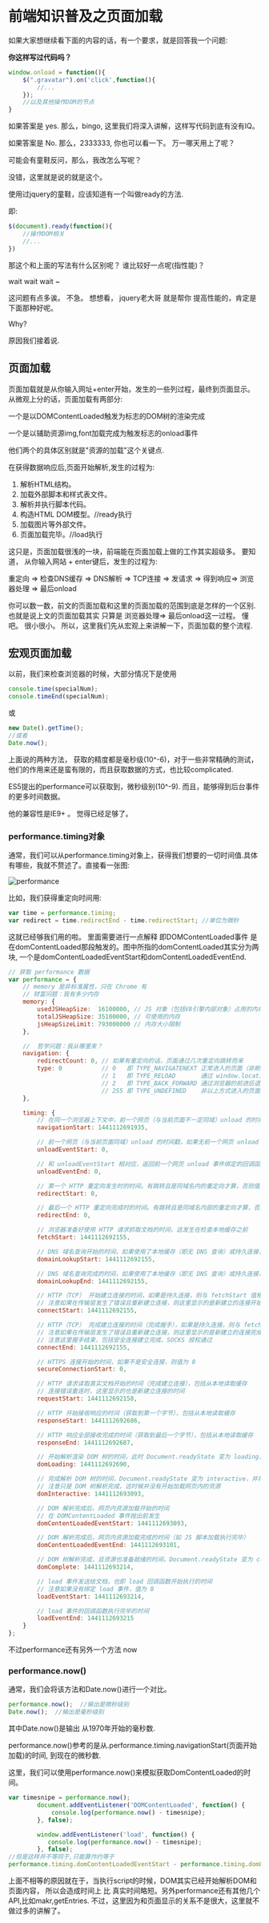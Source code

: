 # 前端知识普及之页面加载

如果大家想继续看下面的内容的话，有一个要求，就是回答我一个问题:

**你这样写过代码吗？**

```js
window.onload = function(){
    $(".gravatar").on('click',function(){
        //...
    });
    //以及其他操作DOM的节点
}
```
如果答案是 yes. 那么，bingo, 这里我们将深入讲解，这样写代码到底有没有IQ。 

如果答案是 No. 那么，2333333, 你也可以看一下。 万一哪天用上了呢？

可能会有童鞋反问，那么，我改怎么写呢？

没错，这里就是说的就是这个。
 
使用过jquery的童鞋，应该知道有一个叫做ready的方法.

即:

```js
$(document).ready(function(){
    //操作DOM相关
    //...
})
```

那这个和上面的写法有什么区别呢？ 谁比较好一点呢(指性能)？

wait wait wait ~ 

这问题有点多诶。 不急。 想想看， jquery老大哥 就是帮你 提高性能的，肯定是下面那种好呢。
 
Why?

原因我们接着说.


## 页面加载

页面加载就是从你输入网址+enter开始，发生的一些列过程，最终到页面显示。 从微观上分的话，页面加载有两部分:

一个是以DOMContentLoaded触发为标志的DOM树的渲染完成

一个是以辅助资源img,font加载完成为触发标志的onload事件

他们两个的具体区别就是"资源的加载"这个关键点.

在获得数据响应后,页面开始解析,发生的过程为:

1. 解析HTML结构。 
2. 加载外部脚本和样式表文件。 
3. 解析并执行脚本代码。 
4. 构造HTML DOM模型。//ready执行 
5. 加载图片等外部文件。 
6. 页面加载完毕。//load执行

这只是，页面加载很浅的一块，前端能在页面加载上做的工作其实超级多。 要知道， 从你输入网站 + enter键后，发生的过程为:

重定向 => 检查DNS缓存 => DNS解析 => TCP连接 => 发请求 => 得到响应=> 浏览器处理 => 最后onload

你可以数一数，前文的页面加载和这里的页面加载的范围到底是怎样的一个区别. 也就是说上文的页面加载其实 只算是 
浏览器处理=> 最后onload这一过程。 懂吧。 很小很小。
所以，这里我们先从宏观上来讲解一下，页面加载的整个流程.

## 宏观页面加载

以前，我们来检查浏览器的时候，大部分情况下是使用

```js
console.time(specialNum);
console.timeEnd(specialNum);
```
或

```js
new Date().getTime();
//或者
Date.now();
```

上面说的两种方法， 获取的精度都是毫秒级(10^-6)，对于一些非常精确的测试，他们的作用来还是蛮有限的，而且获取数据的方式，也比较complicated.

ES5提出的performance可以获取到，微秒级别(10^-9). 而且，能够得到后台事件的更多时间数据。

他的兼容性是IE9+ 。 觉得已经足够了。

### performance.timing对象

通常，我们可以从performance.timing对象上，获得我们想要的一切时间值.具体有哪些，我就不赘述了。直接看一张图:

![performance](http://www.w3.org/TR/navigation-timing/timing-overview.png)

比如，我们获得重定向时间用:

```js
var time = performance.timing;
var redirect = time.redirectEnd - time.redirectStart; //单位为微秒
```

这就已经够我们用的啦。 
里面需要进行一点解释
即DOMContentLoaded事件 是在domContentLoaded那段触发的。图中所指的domContentLoaded其实分为两块, 一个是domContentLoadedEventStart和domContentLoadedEventEnd. 

```js
// 获取 performance 数据
var performance = {
    // memory 是非标准属性，只在 Chrome 有
    // 财富问题：我有多少内存
    memory: {
        usedJSHeapSize:  16100000, // JS 对象（包括V8引擎内部对象）占用的内存，一定小于 totalJSHeapSize
        totalJSHeapSize: 35100000, // 可使用的内存
        jsHeapSizeLimit: 793000000 // 内存大小限制
    },

    //  哲学问题：我从哪里来？
    navigation: {
        redirectCount: 0, // 如果有重定向的话，页面通过几次重定向跳转而来
        type: 0           // 0   即 TYPE_NAVIGATENEXT 正常进入的页面（非刷新、非重定向等）
                          // 1   即 TYPE_RELOAD       通过 window.location.reload() 刷新的页面
                          // 2   即 TYPE_BACK_FORWARD 通过浏览器的前进后退按钮进入的页面（历史记录）
                          // 255 即 TYPE_UNDEFINED    非以上方式进入的页面
    },

    timing: {
        // 在同一个浏览器上下文中，前一个网页（与当前页面不一定同域）unload 的时间戳，如果无前一个网页 unload ，则与 fetchStart 值相等
        navigationStart: 1441112691935,

        // 前一个网页（与当前页面同域）unload 的时间戳，如果无前一个网页 unload 或者前一个网页与当前页面不同域，则值为 0
        unloadEventStart: 0,

        // 和 unloadEventStart 相对应，返回前一个网页 unload 事件绑定的回调函数执行完毕的时间戳
        unloadEventEnd: 0,

        // 第一个 HTTP 重定向发生时的时间。有跳转且是同域名内的重定向才算，否则值为 0 
        redirectStart: 0,

        // 最后一个 HTTP 重定向完成时的时间。有跳转且是同域名内部的重定向才算，否则值为 0 
        redirectEnd: 0,

        // 浏览器准备好使用 HTTP 请求抓取文档的时间，这发生在检查本地缓存之前
        fetchStart: 1441112692155,

        // DNS 域名查询开始的时间，如果使用了本地缓存（即无 DNS 查询）或持久连接，则与 fetchStart 值相等
        domainLookupStart: 1441112692155,

        // DNS 域名查询完成的时间，如果使用了本地缓存（即无 DNS 查询）或持久连接，则与 fetchStart 值相等
        domainLookupEnd: 1441112692155,

        // HTTP（TCP） 开始建立连接的时间，如果是持久连接，则与 fetchStart 值相等
        // 注意如果在传输层发生了错误且重新建立连接，则这里显示的是新建立的连接开始的时间
        connectStart: 1441112692155,

        // HTTP（TCP） 完成建立连接的时间（完成握手），如果是持久连接，则与 fetchStart 值相等
        // 注意如果在传输层发生了错误且重新建立连接，则这里显示的是新建立的连接完成的时间
        // 注意这里握手结束，包括安全连接建立完成、SOCKS 授权通过
        connectEnd: 1441112692155,

        // HTTPS 连接开始的时间，如果不是安全连接，则值为 0
        secureConnectionStart: 0,

        // HTTP 请求读取真实文档开始的时间（完成建立连接），包括从本地读取缓存
        // 连接错误重连时，这里显示的也是新建立连接的时间
        requestStart: 1441112692158,

        // HTTP 开始接收响应的时间（获取到第一个字节），包括从本地读取缓存
        responseStart: 1441112692686,

        // HTTP 响应全部接收完成的时间（获取到最后一个字节），包括从本地读取缓存
        responseEnd: 1441112692687,

        // 开始解析渲染 DOM 树的时间，此时 Document.readyState 变为 loading，并将抛出 readystatechange 相关事件
        domLoading: 1441112692690,

        // 完成解析 DOM 树的时间，Document.readyState 变为 interactive，并将抛出 readystatechange 相关事件
        // 注意只是 DOM 树解析完成，这时候并没有开始加载网页内的资源
        domInteractive: 1441112693093,

        // DOM 解析完成后，网页内资源加载开始的时间
        // 在 DOMContentLoaded 事件抛出前发生
        domContentLoadedEventStart: 1441112693093,

        // DOM 解析完成后，网页内资源加载完成的时间（如 JS 脚本加载执行完毕）
        domContentLoadedEventEnd: 1441112693101,

        // DOM 树解析完成，且资源也准备就绪的时间，Document.readyState 变为 complete，并将抛出 readystatechange 相关事件
        domComplete: 1441112693214,

        // load 事件发送给文档，也即 load 回调函数开始执行的时间
        // 注意如果没有绑定 load 事件，值为 0
        loadEventStart: 1441112693214,

        // load 事件的回调函数执行完毕的时间
        loadEventEnd: 1441112693215
    }
};
```

不过performance还有另外一个方法 now

### performance.now()

通常，我们会将该方法和Date.now()进行一个对比。

```js
performance.now();  //输出是微秒级别
Date.now();  //输出是毫秒级别
```

其中Date.now()是输出 从1970年开始的毫秒数.

performance.now()参考的是从.performance.timing.navigationStart(页面开始加载)的时间, 到现在的微秒数.

这里，我们可以使用performance.now()来模拟获取DomContentLoaded的时间。

```js
var timesnipe = performance.now();
        document.addEventListener('DOMContentLoaded', function() {
            console.log(performance.now() - timesnipe);
        }, false);

        window.addEventListener('load', function() {
           console.log(performance.now() - timesnipe);
        }, false);
//但是这样并不等同于,只能算作约等于
performance.timing.domContentLoadedEventStart - performance.timing.domLoading; //检测domLoadEvent触发时间
```

上面不相等的原因就在于，当执行script的时候，DOM其实已经开始解析DOM和页面内容， 所以会造成时间上 比 真实时间略短。另外performance还有其他几个API,比如makr,getEntries. 不过，这里因为和页面显示的关系不是很大，这里就不做过多的讲解了。